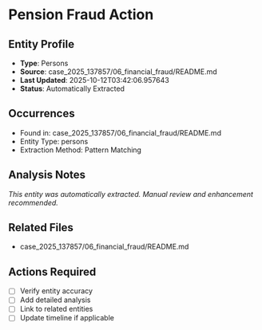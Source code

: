 # Pension Fraud Action

## Entity Profile
- **Type**: Persons
- **Source**: case_2025_137857/06_financial_fraud/README.md
- **Last Updated**: 2025-10-12T03:42:06.957643
- **Status**: Automatically Extracted

## Occurrences
- Found in: case_2025_137857/06_financial_fraud/README.md
- Entity Type: persons
- Extraction Method: Pattern Matching

## Analysis Notes
*This entity was automatically extracted. Manual review and enhancement recommended.*

## Related Files
- case_2025_137857/06_financial_fraud/README.md

## Actions Required
- [ ] Verify entity accuracy
- [ ] Add detailed analysis
- [ ] Link to related entities
- [ ] Update timeline if applicable

